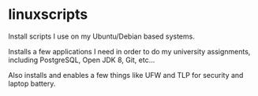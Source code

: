 # linuxscripts
Install scripts I use on my Ubuntu/Debian based systems.

Installs a few applications I need in order to do my university assignments, including PostgreSQL, Open JDK 8, Git, etc...

Also installs and enables a few things like UFW and TLP for security and laptop battery.
